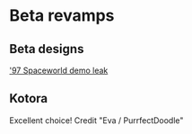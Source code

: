 # Beta revamps

## Beta designs

['97 Spaceworld demo leak](https://bulbapedia.bulbagarden.net/wiki/Pok%C3%A9mon_Gold_and_Silver_Spaceworld_%2797_demo/Pok%C3%A9mon)

## Kotora

Excellent choice! Credit "Eva / PurrfectDoodle"